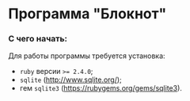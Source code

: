 # Программа "Блокнот"
### С чего начать:
Для работы программы требуется установка:
 - `ruby` версии `>= 2.4.0`; 
 - `sqlite` (http://www.sqlite.org/);
 - гем `sqlite3` (https://rubygems.org/gems/sqlite3).
